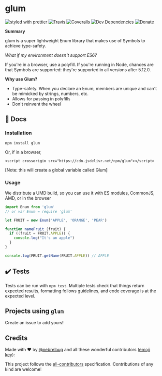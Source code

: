 # glum

[![styled with prettier](https://img.shields.io/badge/styled_with-prettier-ff69b4.svg)](https://github.com/prettier/prettier)
[![Travis](https://img.shields.io/travis/com/nebrelbug/glum/master.svg)](https://travis-ci.com/nebrelbug/glum)
[![Coveralls](https://img.shields.io/coveralls/nebrelbug/glum.svg)](https://coveralls.io/github/nebrelbug/glum)
[![Dev Dependencies](https://img.shields.io/david/dev/nebrelbug/glum)](https://david-dm.org/nebrelbug/glum?type=dev)
[![Donate](https://img.shields.io/badge/donate-paypal-blue.svg)](https://paypal.me/bengubler)

**Summary**

glum is a super lightweight Enum library that makes use of Symbols to achieve type-safety.

_What if my environment doesn't support ES6?_

If you're in a browser, use a polyfill.
If you're running in Node, chances are that Symbols are supported: they're supported in all versions after 5.12.0.

**Why use Glum?**
- Type-safety. When you declare an Enum, members are unique and can't be mimicked by strings, numbers, etc.
- Allows for passing in polyfills
- Don't reinvent the wheel

## :scroll: Docs

### Installation

```
npm install glum
```

Or, if in a browser,

```
<script crossorigin src="https://cdn.jsdelivr.net/npm/glum"></script>
```

[Note: this will create a global variable called Glum]

### Usage

We distribute a UMD build, so you can use it with ES modules, CommonJS, AMD, or in the browser

```js
import Enum from 'glum'
// or var Enum = require 'glum'

let FRUIT = new Enum('APPLE', 'ORANGE', 'PEAR')

function nameFruit (fruit) {
  if ((fruit = FRUIT.APPLE)) {
    console.log("It's an apple")
  }
}

console.log(FRUIT.getName(FRUIT.APPLE)) // APPLE
```

## :heavy_check_mark: Tests

Tests can be run with `npm test`. Multiple tests check that things return expected results, formatting follows guidelines, and code coverage is at the expected level.

## Projects using `glum`

Create an issue to add yours!

## Credits

Made with :heart: by [@nebrelbug](https://github.com/nebrelbug) and all these wonderful contributors ([emoji key](https://github.com/kentcdodds/all-contributors#emoji-key)):

<!-- ALL-CONTRIBUTORS-LIST:START - Do not remove or modify this section -->
<!-- prettier-ignore -->
<!-- ALL-CONTRIBUTORS-LIST:END -->

This project follows the [all-contributors](https://github.com/kentcdodds/all-contributors) specification. Contributions of any kind are welcome!
